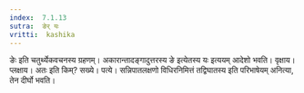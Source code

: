 ```yaml
---
index:  7.1.13
sutra:  ङेर् यः
vritti:  kashika 
---
```


ङेः इति चतुर्थ्येकवचनस्य ग्रहणम्। अकारान्तादङ्गादुत्तरस्य ङे इत्येतस्य यः इत्ययम् आदेशो भवति। वृक्षाय। प्लक्षाय। अतः इति किम्? सख्ये। पत्ये। सन्निपातलक्षणो विधिरनिमित्तं तद्विघातस्य इति परिभाषेयम् अनित्या, तेन दीर्घो भवति।

